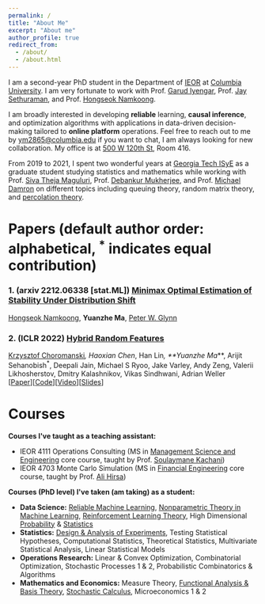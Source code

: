 ```yaml
---
permalink: /
title: "About Me"
excerpt: "About me"
author_profile: true
redirect_from: 
  - /about/
  - /about.html
---
```


I am a second-year PhD student in the Department of [IEOR](https://www.ieor.columbia.edu/) at [Columbia University](https://www.columbia.edu/). I am very fortunate to work with Prof. [Garud Iyengar](http://www.columbia.edu/~gi10/), Prof. [Jay Sethuraman](https://www.ieor.columbia.edu/faculty/jay-sethuraman), and Prof. [Hongseok Namkoong](https://hsnamkoong.github.io/). 
 
I am broadly interested in developing **reliable** learning, **causal inference**, and optimization algorithms with applications in data-driven decision-making tailored to **online platform** operations.
Feel free to reach out to me by <ym2865@columbia.edu> if you want to chat, I am always looking for new collaboration.
My office is at [500 W 120th St](https://goo.gl/maps/vuZJuzMLHikE9HNXA), Room 416.
  
  
From 2019 to 2021, I spent two wonderful years at [Georgia Tech ISyE](https://www.isye.gatech.edu/) as a graduate student studying statistics and mathematics while working with Prof. [Siva Theja Maguluri](https://sites.google.com/site/sivatheja/), Prof. [Debankur Mukherjee](https://www.debankur-mukherjee.com/), and  Prof. [Michael Damron](https://sites.google.com/view/mdamron22021)  on different topics including queuing theory, random matrix theory, and [percolation theory](https://en.wikipedia.org/wiki/First_passage_percolation).


<h1 id="publications"> Papers (default author order: alphabetical, <sup>*</sup> indicates equal contribution)</h1>

### <a name="stability"></a> 1. **(arxiv 2212.06338 [stat.ML])** [**Minimax Optimal Estimation of Stability Under Distribution Shift**](https://arxiv.org/pdf/2212.06338.pdf) 
[Hongseok Namkoong](https://hsnamkoong.github.io/), **Yuanzhe Ma**, [Peter W. Glynn](https://web.stanford.edu/~glynn/) 
 
### <a name="HRF"></a> 2. **(ICLR 2022)** [**Hybrid Random Features**](https://openreview.net/pdf?id=EMigfE6ZeS) 
[Krzysztof Choromanski](https://research.google/people/KrzysztofChoromanski/)<sup>*</sup>, Haoxian Chen<sup>*</sup>, 
Han Lin<sup>*</sup>, **Yuanzhe Ma<sup>*</sup>**, Arijit Sehanobish<sup>*</sup>, Deepali Jain, Michael S Ryoo, Jake Varley, Andy Zeng, Valerii Likhosherstov, Dmitry Kalashnikov, Vikas Sindhwani, Adrian Weller 
<br>\[[Paper](https://openreview.net/pdf?id=EMigfE6ZeS)\]\[[Code](https://github.com/HL-hanlin/HRF_ICLR2022)\]\[[Video](https://iclr.cc/virtual/2022/poster/6410)\]\[[Slides](https://iclr.cc/media/iclr-2022/Slides/6410.pdf)\]


<h1 id="courses"> Courses </h1>

**Courses I've taught as a teaching assistant:**
- IEOR 4111	Operations Consulting (MS in [Management Science and Engineering](https://mse.ieor.columbia.edu/) core course, taught by Prof. [Soulaymane Kachani](https://provost.columbia.edu/people/soulaymane-kachani))
- IEOR 4703 Monte Carlo Simulation (MS in [Financial Engineering](https://msfe.ieor.columbia.edu/) core course, taught by Prof. [Ali Hirsa](https://www.ieor.columbia.edu/faculty/ali-hirsa))

**Courses (PhD level) I've taken (am taking) as a student:**

- **Data Science:** [Reliable Machine Learning](https://hsnamkoong.github.io/b9145/index.html), [Nonparametric Theory in Machine Learning](http://www.columbia.edu/~skk2175/Courses/Syllabus-8201-Spr23.pdf), [Reinforcement Learning Theory](https://www.dropbox.com/sh/chwb7j1keeyide1/AAB0SDqVaD1qm2Ji9id3jF3ea?dl=0), High Dimensional [Probability](https://www.math.uci.edu/~rvershyn/papers/HDP-book/HDP-book.pdf) & [Statistics](https://doi.org/10.1017/9781108627771)
- **Statistics:** [Design & Analysis of Experiments](https://www2.isye.gatech.edu/~jeffwu/isye6413/), Testing Statistical Hypotheses, Computational Statistics, Theoretical Statistics, Multivariate Statistical Analysis, Linear Statistical Models
- **Operations Research:** Linear & Convex Optimization, Combinatorial  Optimization, Stochastic Processes 1 & 2, Probabilistic Combinatorics & Algorithms
- **Mathematics and Economics:** Measure Theory, [Functional Analysis & Basis Theory](https://heil.math.gatech.edu/papers/bases.pdf), [Stochastic Calculus](https://link.springer.com/book/10.1007/978-3-319-31089-3), Microeconomics 1 & 2 
 

